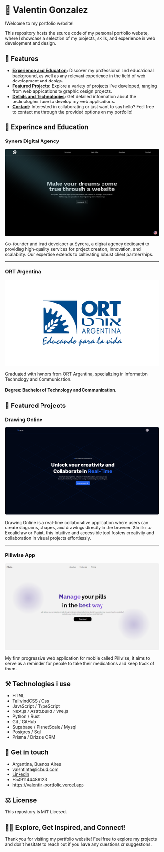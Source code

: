# 👋 Valentin Gonzalez

!Welcome to my portfolio website!

This repository hosts the source code of my personal portfolio website, where I showcase a selection of my projects, skills, and experience in web development and design.

## 📣 Features

- **[Experience and Education](#-experience-and-education):** Discover my professional and educational background, as well as any relevant experience in the field of web development and design.
- **[Featured Projects](#-featured-projects):** Explore a variety of projects I've developed, ranging from web applications to graphic design projects.
- **[Details and Technologies](#-details-and-technologies):** Get detailed information about the technologies i use to develop my web applications.
- **[Contact](#-contact):** Interested in collaborating or just want to say hello? Feel free to contact me through the provided options on my portfolio!

## 📙 Experince and Education

### Synera Digital Agency

![Logo del Proyecto](public/synera-work-modified.png)

Co-founder and lead developer at Synera, a digital agency dedicated to providing high-quality services for project creation, innovation, and scalability. Our expertise extends to cultivating robust client partnerships.

---

### ORT Argentina

![Logo del Proyecto](public/logo-ort.jpeg)

Graduated with honors from ORT Argentina, specializing in Information Technology and Communication.
#### Degree: Bachelor of Technology and Communication.

## 🥇 Featured Projects

### Drawing Online

![Logo del Proyecto](public/drawing-online-landing.png)

Drawing Online is a real-time collaborative application where users can create diagrams, shapes, and drawings directly in the browser. Similar to Excalidraw or Paint, this intuitive and accessible tool fosters creativity and collaboration in visual projects effortlessly.

---

### Pillwise App

![Logo del Proyecto](public/pillwise-work.png)

My first progressive web application for mobile called Pillwise, it aims to serve as a reminder for people to take their medications and keep track of them.

## ⚒ Technologies i use

- HTML
- TailwindCSS / Css
- JavaScript / TypeScript
- Next.js / Astro.build / Vite.js
- Python / Rust
- Git / GitHub
- Supabase / PlanetScale / Mysql
- Postgres / Sql
- Prisma / Drizzle ORM

## 📱 Get in touch

- Argentina, Buenos Aires
- valentinta@icloud.com
- [Linkedin](https://www.linkedin.com/in/valentin-gonzalez-6a1805276/)
- +5491144489123
- https://valentin-portfolio.vercel.app

## ⚖ License

This repository is MIT Licesed.

## 🧘‍♂️ Explore, Get Inspired, and Connect!

Thank you for visiting my portfolio website! Feel free to explore my projects and don't hesitate to reach out if you have any questions or suggestions.
